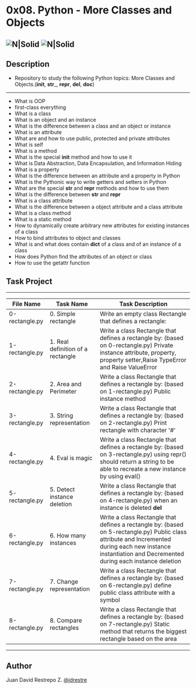 # 0x08. Python - More Classes and Objects

![N|Solid](https://www.holbertonschool.com/holberton-logo.png) ![N|Solid](https://intranet.hbtn.io/assets/holberton-logo-coral-27055cb2f875eb10bf3b3942e52a24581bc0667695bdc856d4f08b469b678000.png)
---

## Description
- Repository to study the following Python topics: More Classes and Objects.(____init____, __str___, __repr__, __del__, __doc__)
---
- What is OOP
- first-class everything
- What is a class
- What is an object and an instance
- What is the difference between a class and an object or instance
- What is an attribute
- What are and how to use public, protected and private attributes
- What is self
- What is a method
- What is the special __init__ method and how to use it
- What is Data Abstraction, Data Encapsulation, and Information Hiding
- What is a property
- What is the difference between an attribute and a property in Python
- What is the Pythonic way to write getters and setters in Python
- What are the special __str__ and __repr__ methods and how to use them
- What is the difference between __str__ and __repr__
- What is a class attribute
- What is the difference between a object attribute and a class attribute
- What is a class method
- What is a static method
- How to dynamically create arbitrary new attributes for existing instances of a class
- How to bind attributes to object and classes
- What is and what does contain __dict__ of a class and of an instance of a class
- How does Python find the attributes of an object or class
- How to use the getattr function

## Task Project
---
File Name|Task Name|Task Description
---|---|---
0-rectangle.py|0. Simple rectangle|Write an empty class Rectangle that defines a rectangle:
1-rectangle.py|1. Real definition of a rectangle|Write a class Rectangle that defines a rectangle by: (based on 0-rectangle.py) Private instance attribute, property, property setter,Raise TypeError and Raise ValueError
2-rectangle.py|2. Area and Perimeter|Write a class Rectangle that defines a rectangle by: (based on 1-rectangle.py) Public instance method
3-rectangle.py|3. String representation|Write a class Rectangle that defines a rectangle by: (based on 2-rectangle.py) Print rectangle with character '#'
4-rectangle.py|4. Eval is magic|Write a class Rectangle that defines a rectangle by: (based on 3-rectangle.py) using repr() should return a string to be able to recreate a new instance by using eval()
5-rectangle.py|5. Detect instance deletion|Write a class Rectangle that defines a rectangle by: (based on 4-rectangle.py) when an instance is deleted __del__
6-rectangle.py|6. How many instances|Write a class Rectangle that defines a rectangle by: (based on 5-rectangle.py) Public class attribute and Incremented during each new instance instantiation and Decremented during each instance deletion
7-rectangle.py|7. Change representation|Write a class Rectangle that defines a rectangle by: (based on 6-rectangle.py) define public class attribute with a symbol
8-rectangle.py|8. Compare rectangles|Write a class Rectangle that defines a rectangle by: (based on 7-rectangle.py) Static method that returns the biggest rectangle based on the area


---
## Author

Juan David Restrepo Z. [@jdrestre](https://twitter.com/jdrestre)
